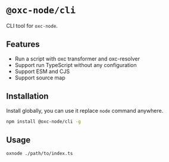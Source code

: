 # `@oxc-node/cli`

CLI tool for `oxc-node`.

## Features

- Run a script with oxc transformer and oxc-resolver
- Support run TypeScript without any configuration
- Support ESM and CJS
- Support source map

## Installation

Install globally, you can use it replace `node` command anywhere.

```bash
npm install @oxc-node/cli -g
```

## Usage

```bash
oxnode ./path/to/index.ts
```
